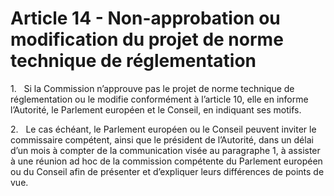 # Article 14 - Non-approbation ou modification du projet de norme technique de réglementation


1.   Si la Commission n’approuve pas le projet de norme technique de réglementation ou le modifie conformément à l’article 10, elle en informe l’Autorité, le Parlement européen et le Conseil, en indiquant ses motifs.

2.   Le cas échéant, le Parlement européen ou le Conseil peuvent inviter le commissaire compétent, ainsi que le président de l’Autorité, dans un délai d’un mois à compter de la communication visée au paragraphe 1, à assister à une réunion ad hoc de la commission compétente du Parlement européen ou du Conseil afin de présenter et d’expliquer leurs différences de points de vue.
